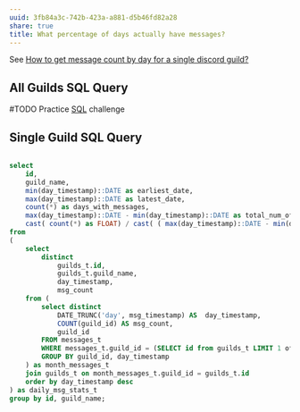 ```yaml
---
uuid: 3fb84a3c-742b-423a-a881-d5b46fd82a28
share: true
title: What percentage of days actually have messages?
---
```

See [How to get message count by day for a single discord guild?](/fe3d485e-3f96-4cbd-8a63-2feda6021e8e)

## All Guilds SQL Query

#TODO Practice [SQL](/9bf437f1-b997-4df7-9cb5-d1dcb65fb892) challenge

## Single Guild SQL Query


``` SQL

select 
	id,
	guild_name,
	min(day_timestamp)::DATE as earliest_date,
	max(day_timestamp)::DATE as latest_date,
	count(*) as days_with_messages,
    max(day_timestamp)::DATE - min(day_timestamp)::DATE as total_num_of_days,
    cast( count(*) as FLOAT) / cast( ( max(day_timestamp)::DATE - min(day_timestamp)::DATE ) as Float)* 100 as percentage_of_days
from
(
	select 
		distinct 
			guilds_t.id,
			guilds_t.guild_name,
			day_timestamp,
			msg_count 
	from (
		select distinct
			DATE_TRUNC('day', msg_timestamp) AS  day_timestamp,
		    COUNT(guild_id) AS msg_count,
		    guild_id 
		FROM messages_t
		WHERE messages_t.guild_id = (SELECT id from guilds_t LIMIT 1 offset 0)
		GROUP BY guild_id, day_timestamp
	) as month_messages_t
	join guilds_t on month_messages_t.guild_id = guilds_t.id
	order by day_timestamp desc
) as daily_msg_stats_t
group by id, guild_name;

```